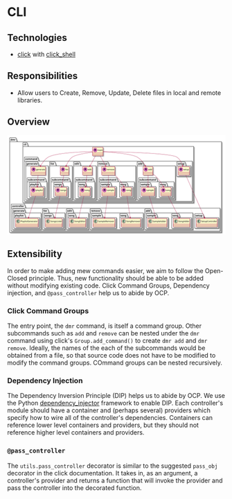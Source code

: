 # CLI

## Technologies

* [click](http://click.pocoo.org/6/) with [click_shell](https://github.com/clarkperkins/click-shell)

## Responsibilities

* Allow users to Create, Remove, Update, Delete files in local and remote libraries.

## Overview

![overview.svg](uml/images/overview.svg)

## Extensibility

In order to make adding mew commands easier, we aim to follow the Open-Closed principle. Thus, new functionality should be able to be added without modifying existing code. Click Command Groups, Dependency injection, and `@pass_controller` help us to abide by OCP.

### Click Command Groups

The entry point, the `dmr` command, is itself a command group. Other subcommands such as `add` and `remove` can be nested under the `dmr` command using click's `Group.add_command()` to create `dmr add` and `dmr remove`. Ideally, the names of the each of the subcommands would be obtained from a file, so that source code does not have to be modified to modify the command groups. COmmand groups can be nested recursively.

### Dependency Injection

The Dependency Inversion Principle (DIP) helps us to abide by OCP. We use the Python [dependency_injector](http://python-dependency-injector.ets-labs.org/index.html) framework to enable DIP. Each controller's module should have a container and (perhaps several) providers which specify how to wire all of the controller's dependencies. Containers can reference lower level containers and providers, but they should not reference higher level containers and providers.

### `@pass_controller`

The `utils.pass_controller` decorator is similar to the suggested `pass_obj` decorator in the click documentation. It takes in, as an argument, a controller's provider and returns a function that will invoke the provider and pass the controller into the decorated function.